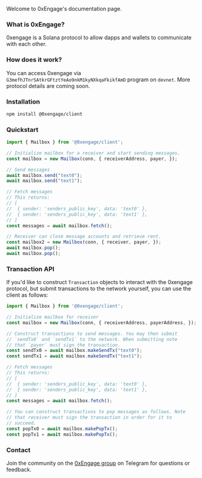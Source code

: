 Welcome to 0xEngage's documentation page.

### What is 0xEngage?
0xengage is a Solana protocol to allow dapps and wallets to communicate with each other.

### How does it work?
You can access 0xengage via `G3mefhJTnrSAtkrGFtztYeAo9nkM1kyNXkqaFkikfAmD` program on `devnet`.
More protocol details are coming soon.

### Installation


```bash
npm install @0xengage/client
```

### Quickstart


```typescript
import { Mailbox } from '@0xengage/client';

// Initialize mailbox for a receiver and start sending messages.
const mailbox = new Mailbox(conn, { receiverAddress, payer, });

// Send messages
await mailbox.send("text0");
await mailbox.send("text1");

// Fetch messages
// This returns:
// [
//  { sender: 'senders_public_key', data: 'text0' },
//  { sender: 'senders_public_key', data: 'text1' },
// ]
const messages = await mailbox.fetch();

// Receiver can close message accounts and retrieve rent.
const mailbox2 = new Mailbox(conn, { receiver, payer, });
await mailbox.pop();
await mailbox.pop();
```

### Transaction API


If you'd like to construct `Transaction` objects to interact with the 0xengage protocol,
but submit transactions to the network yourself, you can use the client as follows:


```typescript
import { Mailbox } from '@0xengage/client';

// Initialize mailbox for receiver
const mailbox = new Mailbox(conn, { receiverAddress, payerAddress, });

// Construct transactions to send messages. You may then submit
// `sendTx0` and `sendTx1` to the network. When submitting note
// that `payer` must sign the transaction.
const sendTx0 = await mailbox.makeSendTx("text0");
const sendTx1 = await mailbox.makeSendTx("text1");

// Fetch messages
// This returns:
// [
//  { sender: 'senders_public_key', data: 'text0' },
//  { sender: 'senders_public_key', data: 'text1' },
// ]
const messages = await mailbox.fetch();

// You can construct transactions to pop messages as follows. Note
// that receiver must sign the transaction in order for it to
// succeed.
const popTx0 = await mailbox.makePopTx();
const popTx1 = await mailbox.makePopTx();
```

### Contact
Join the community on the [0xEngage group](https://t.me/+tY-bKbPLixw1MmI5) on Telegram for questions or feedback.
